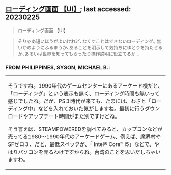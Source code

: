 ## [ローディング画面 【UI】](https://www.youtube.com/watch?v=PbK_j-Ot4qc); last accessed: 20230225

> ローディング画面 【UI】

> そりゃあ短いほうがよいけれど､なくすことはできないローディング｡ 無いかのようにふるまうか､あることを明示して気持ちにゆとりを持たせるか､あるいは世界を知ってもらったり操作説明に役立てるか…


### FROM PHILIPPINES, SYSON, MICHAEL B.:

   <table>
 <tr><td>
   
そうですね。1990年代のゲームセンターにあるアーケード機だと、「ローディング」という表示も無く、ローディング時間も無いって感じでしたね。だが、PS３時代が来ても、たまには、わざと「ローディング中」などを入れておいた気がしますね。最初に行うダウンロードやアップデート時間がまた別ですけどね。

そう言えば、STEAMPOWEREDを調べてみると、カップコンなどが売ってる1980〜1990年代のアーケードゲーム、例えば、魔界村やSFゼロ３、だと、最低スペックが、「 Intel® Core™ i5」などで、やはりパソコンを売るわけですからね。台湾のことを思いだしちゃいますわ。				
  </td></tr>
</table>

